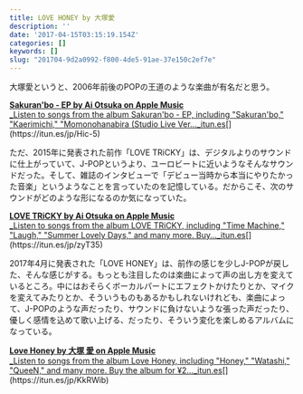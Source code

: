 ```yaml
---
title: LOVE HONEY by 大塚愛
description: ''
date: '2017-04-15T03:15:19.154Z'
categories: []
keywords: []
slug: "201704-9d2a0992-f800-4de5-91ae-37e150c2ef7e"
---
```

大塚愛というと、2006年前後のPOPの王道のような楽曲が有名だと思う。

[**Sakuran'bo - EP by Ai Otsuka on Apple Music**  
_Listen to songs from the album Sakuran'bo - EP, including "Sakuran'bo," "Kaerimichi," "Momonohanabira (Studio Live Ver…_itun.es](https://itun.es/jp/Hic-5 "https://itun.es/jp/Hic-5")[](https://itun.es/jp/Hic-5)

ただ、2015年に発表された前作「LOVE TRiCKY」は、デジタルよりのサウンドに仕上がっていて、J-POPというより、ユーロビートに近いようなそんなサウンドだった。そして、雑誌のインタビューで「デビュー当時から本当にやりたかった音楽」というようなことを言っていたのを記憶している。だからこそ、次のサウンドがどのような形になるのか気になっていた。

[**LOVE TRiCKY by Ai Otsuka on Apple Music**  
_Listen to songs from the album LOVE TRiCKY, including "Time Machine," "Laugh," "Summer Lovely Days," and many more. Buy…_itun.es](https://itun.es/jp/zyT35 "https://itun.es/jp/zyT35")[](https://itun.es/jp/zyT35)

2017年4月に発表された「LOVE HONEY」は、前作の感じを少しJ-POPが戻した、そんな感じがする。もっとも注目したのは楽曲によって声の出し方を変えているところ。中にはおそらくボーカルパートにエフェクトかけたりとか、マイクを変えてみたりとか、そういうものもあるかもしれないけれども、楽曲によって、J-POPのような声だったり、サウンドに負けないような張った声だったり、優しく感情を込めて歌い上げる、だったり、そういう変化を楽しめるアルバムになっている。

[**Love Honey by 大塚 愛 on Apple Music**  
_Listen to songs from the album Love Honey, including "Honey," "Watashi," "QueeN," and many more. Buy the album for ¥2…_itun.es](https://itun.es/jp/KkRWib "https://itun.es/jp/KkRWib")[](https://itun.es/jp/KkRWib)